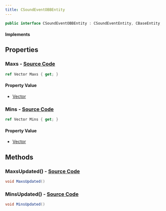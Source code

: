 ```yaml
---
title: CSoundEventOBBEntity
---
```


```csharp
public interface CSoundEventOBBEntity : CSoundEventEntity, CBaseEntity, CEntityInstance, ISchemaClass<CEntityInstance>, ISchemaClass<CBaseEntity>, ISchemaClass<CSoundEventEntity>, ISchemaClass<CSoundEventOBBEntity>, ISchemaField, ISchemaClass, INativeHandle
```

#### Implements

## Properties

### **Maxs** - [Source Code](https://github.com/swiftly-solution/swiftlys2/blob/main/managed/src/SwiftlyS2.Generated/Schemas/Interfaces/CSoundEventOBBEntity.cs#L18)

```csharp
ref Vector Maxs { get; }
```

#### Property Value

- [Vector](/docs/api/shared/natives/vector)

### **Mins** - [Source Code](https://github.com/swiftly-solution/swiftlys2/blob/main/managed/src/SwiftlyS2.Generated/Schemas/Interfaces/CSoundEventOBBEntity.cs#L16)

```csharp
ref Vector Mins { get; }
```

#### Property Value

- [Vector](/docs/api/shared/natives/vector)

## Methods

### **MaxsUpdated()** - [Source Code](https://github.com/swiftly-solution/swiftlys2/blob/main/managed/src/SwiftlyS2.Generated/Schemas/Interfaces/CSoundEventOBBEntity.cs#L21)

```csharp
void MaxsUpdated()
```

### **MinsUpdated()** - [Source Code](https://github.com/swiftly-solution/swiftlys2/blob/main/managed/src/SwiftlyS2.Generated/Schemas/Interfaces/CSoundEventOBBEntity.cs#L20)

```csharp
void MinsUpdated()
```

